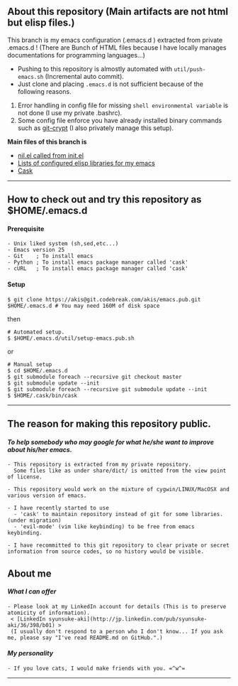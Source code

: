 ## About this repository (Main artifacts are not html but elisp files.)
This branch is my emacs configuration (.emacs.d ) extracted from private .emacs.d !
(There are Bunch of HTML files because I have locally manages documentations for programming languages...)

- Pushing to this repository is almostly automated with `util/push-emacs.sh` (Incremental auto commit).
- Just clone and placing `.emacs.d` is not sufficient because of the following reasons.

1. Error handling in config file for missing `shell environmental variable`
is not done (I use my private .bashrc).
1. Some config file enforce you have already installed binary commands
such as [git-crypt](https://github.com/AGWA/git-crypt) (I also privately manage this setup).

__Main files of this branch is__

- [nil.el called from init.el](https://github.com/aki-s/emacs.pub/tree/master/nil.el)
- [Lists of configured elisp libraries for my emacs](https://github.com/aki-s/emacs.pub/tree/master/nillib/myconf)
- [Cask](https://github.com/aki-s/emacs.pub/tree/master/Cask)

-----------

## How to check out and try this repository as $HOME/.emacs.d

#### __Prerequisite__

    - Unix liked system (sh,sed,etc...)
    - Emacs version 25
    - Git    ; To install emacs
    - Python ; To install emacs package manager called 'cask'
    - cURL   ; To install emacs package manager called 'cask'

#### __Setup__

    $ git clone https://akis@git.codebreak.com/akis/emacs.pub.git $HOME/.emacs.d # You may need 160M of disk space

then

    # Automated setup.
    $ $HOME/.emacs.d/util/setup-emacs.pub.sh

or

    # Manual setup
    $ cd $HOME/.emacs.d
    $ git submodule foreach --recursive git checkout master
    $ git submodule update --init
    $ git submodule foreach --recursive git submodule update --init
    $ $HOME/.cask/bin/cask

-----------

## __The reason for making this repository public.__

#### _To help somebody who may google for what he/she want to improve about his/her emacs._

    - This repository is extracted from my private repository.
      Some files like as under share/dict/ is omitted from the view point of license.

    - This repository would work on the mixture of cygwin/LINUX/MacOSX and various version of emacs.

    - I have recently started to use
      - 'cask' to maintain repository instead of git for some libraries. (under migration)
      - 'evil-mode' (vim like keybinding) to be free from emacs keybinding.

    - I have recommitted to this git repository to clear private or secret information from source codes, so no history would be visible.

## About me

#### _What I can offer_

    - Please look at my LinkedIn account for details (This is to preserve atomicity of information).
     < [LinkedIn syunsuke-aki](http://jp.linkedin.com/pub/syunsuke-aki/36/398/b01) >
     (I usually don't respond to a person who I don't know... If you ask me, please say "I've read README.md on GitHub.".)

#### _My personality_

    - If you love cats, I would make friends with you. =^w^=

-----------
